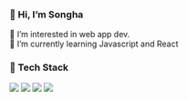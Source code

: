 ### 👋 Hi, I’m Songha
 👀 I’m interested in web app dev.</br>
 🌱 I’m currently learning Javascript and React

### 🔮 Tech Stack
<img src="https://img.shields.io/badge/Javascript-F7DF1E?style=flat-square&logo=JavaScript&logoColor=white"/> <img src="https://img.shields.io/badge/React-61DAFB?style=flat-square&logo=React&logoColor=white"/> <img src="https://img.shields.io/badge/CSS3-1572B6?style=flat-square&logo=CSS3&logoColor=white"/>   <img src="https://img.shields.io/badge/Storybook-FF4785?style=flat-square&logo=Storybook&logoColor=white"/> 



<!---
dddtttt000/dddtttt000 is a ✨ special ✨ repository because its `README.md` (this file) appears on your GitHub profile.
You can click the Preview link to take a look at your changes.
--->
